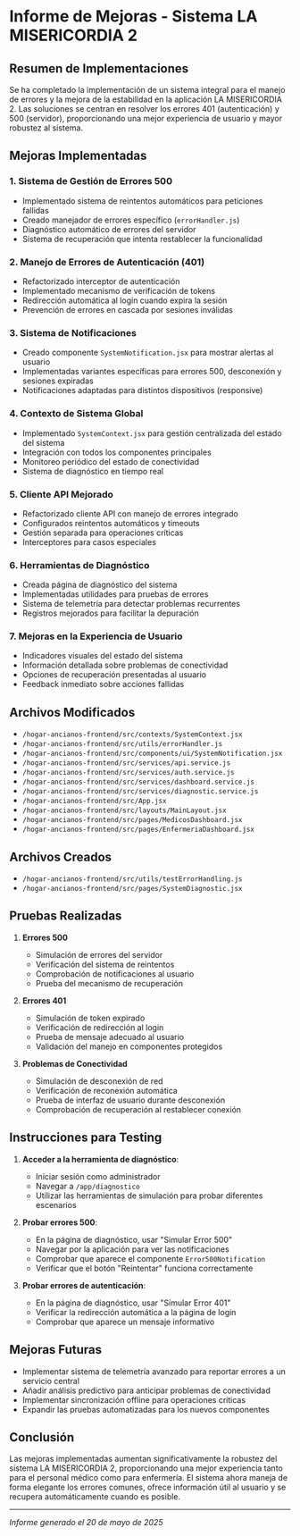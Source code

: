 # Informe de Mejoras - Sistema LA MISERICORDIA 2

## Resumen de Implementaciones

Se ha completado la implementación de un sistema integral para el manejo de errores y la mejora de la estabilidad en la aplicación LA MISERICORDIA 2. Las soluciones se centran en resolver los errores 401 (autenticación) y 500 (servidor), proporcionando una mejor experiencia de usuario y mayor robustez al sistema.

## Mejoras Implementadas

### 1. Sistema de Gestión de Errores 500
- Implementado sistema de reintentos automáticos para peticiones fallidas
- Creado manejador de errores específico (`errorHandler.js`)
- Diagnóstico automático de errores del servidor
- Sistema de recuperación que intenta restablecer la funcionalidad

### 2. Manejo de Errores de Autenticación (401)
- Refactorizado interceptor de autenticación
- Implementado mecanismo de verificación de tokens
- Redirección automática al login cuando expira la sesión
- Prevención de errores en cascada por sesiones inválidas

### 3. Sistema de Notificaciones
- Creado componente `SystemNotification.jsx` para mostrar alertas al usuario
- Implementadas variantes específicas para errores 500, desconexión y sesiones expiradas
- Notificaciones adaptadas para distintos dispositivos (responsive)

### 4. Contexto de Sistema Global
- Implementado `SystemContext.jsx` para gestión centralizada del estado del sistema
- Integración con todos los componentes principales
- Monitoreo periódico del estado de conectividad
- Sistema de diagnóstico en tiempo real

### 5. Cliente API Mejorado
- Refactorizado cliente API con manejo de errores integrado
- Configurados reintentos automáticos y timeouts
- Gestión separada para operaciones críticas
- Interceptores para casos especiales

### 6. Herramientas de Diagnóstico
- Creada página de diagnóstico del sistema
- Implementadas utilidades para pruebas de errores
- Sistema de telemetría para detectar problemas recurrentes
- Registros mejorados para facilitar la depuración

### 7. Mejoras en la Experiencia de Usuario
- Indicadores visuales del estado del sistema
- Información detallada sobre problemas de conectividad
- Opciones de recuperación presentadas al usuario
- Feedback inmediato sobre acciones fallidas

## Archivos Modificados

- `/hogar-ancianos-frontend/src/contexts/SystemContext.jsx`
- `/hogar-ancianos-frontend/src/utils/errorHandler.js`
- `/hogar-ancianos-frontend/src/components/ui/SystemNotification.jsx`
- `/hogar-ancianos-frontend/src/services/api.service.js`
- `/hogar-ancianos-frontend/src/services/auth.service.js`
- `/hogar-ancianos-frontend/src/services/dashboard.service.js`
- `/hogar-ancianos-frontend/src/services/diagnostic.service.js`
- `/hogar-ancianos-frontend/src/App.jsx`
- `/hogar-ancianos-frontend/src/layouts/MainLayout.jsx`
- `/hogar-ancianos-frontend/src/pages/MedicosDashboard.jsx`
- `/hogar-ancianos-frontend/src/pages/EnfermeriaDashboard.jsx`

## Archivos Creados

- `/hogar-ancianos-frontend/src/utils/testErrorHandling.js`
- `/hogar-ancianos-frontend/src/pages/SystemDiagnostic.jsx`

## Pruebas Realizadas

1. **Errores 500**
   - Simulación de errores del servidor
   - Verificación del sistema de reintentos
   - Comprobación de notificaciones al usuario
   - Prueba del mecanismo de recuperación

2. **Errores 401**
   - Simulación de token expirado
   - Verificación de redirección al login
   - Prueba de mensaje adecuado al usuario
   - Validación del manejo en componentes protegidos

3. **Problemas de Conectividad**
   - Simulación de desconexión de red
   - Verificación de reconexión automática
   - Prueba de interfaz de usuario durante desconexión
   - Comprobación de recuperación al restablecer conexión

## Instrucciones para Testing

1. **Acceder a la herramienta de diagnóstico**:
   - Iniciar sesión como administrador
   - Navegar a `/app/diagnostico`
   - Utilizar las herramientas de simulación para probar diferentes escenarios

2. **Probar errores 500**:
   - En la página de diagnóstico, usar "Simular Error 500"
   - Navegar por la aplicación para ver las notificaciones
   - Comprobar que aparece el componente `Error500Notification`
   - Verificar que el botón "Reintentar" funciona correctamente

3. **Probar errores de autenticación**:
   - En la página de diagnóstico, usar "Simular Error 401"
   - Verificar la redirección automática a la página de login
   - Comprobar que aparece un mensaje informativo

## Mejoras Futuras

- Implementar sistema de telemetría avanzado para reportar errores a un servicio central
- Añadir análisis predictivo para anticipar problemas de conectividad
- Implementar sincronización offline para operaciones críticas
- Expandir las pruebas automatizadas para los nuevos componentes

## Conclusión

Las mejoras implementadas aumentan significativamente la robustez del sistema LA MISERICORDIA 2, proporcionando una mejor experiencia tanto para el personal médico como para enfermería. El sistema ahora maneja de forma elegante los errores comunes, ofrece información útil al usuario y se recupera automáticamente cuando es posible.

---

*Informe generado el 20 de mayo de 2025*
